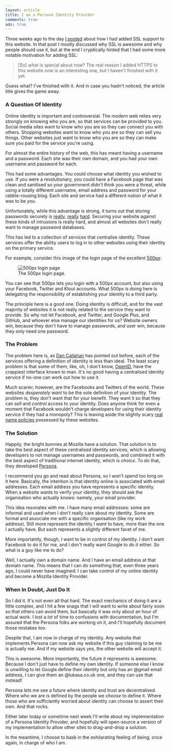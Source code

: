 ```yaml
---
layout: article
title: I am a Persona Identity Provider
comments: true
ads: true
---
```


Three weeks ago to the day
[I posted](//lukasa.co.uk/2013/03/HTTPS_All_The_Things/) about how I had added
SSL support to this website. In that post I mostly discussed why SSL is awesome
and why people should use it, but at the end I cryptically hinted that I had
some more notable motivation for adding SSL:

> [So] what is special about now? The real reason I added HTTPS to this website
> _now_ is an interesting one, but I haven't finished with it yet.

Guess what? I've finished with it. And in case you hadn't noticed, the article
title gives the game away.

### A Question Of Identity

Online identity is important and controversial. The modern web relies very
strongly on knowing who you are, so that services can be provided to you.
Social media sites want to know who you are so they can connect you with
others. Shopping websites want to know who you are so they can sell you things.
Other websites just want to know who you are so they can make sure you paid for
the service you're using.

For almost the entire history of the web, this has meant having a username and
a password. Each site was their own domain, and you had your own username and
password for each.

This had some advantages. You could choose what identity you wished to use. If
you were a revolutionary, you could have a Facebook page that was clean and
sanitised so your government didn't think you were a threat, while using a
totally different username, email address and password for your rabble-rousing
blog. Each site and service had a different notion of what it was to be _you_.

Unfortunately, while this advantage is strong, it turns out that storing
passwords securely is
[really](http://gizmodo.com/5988057/evernote-was-hacked-and-your-encrypted-passwords-got-stolen),
[really](http://mashable.com/2012/06/08/linkedin-stolen-passwords-list/)
[hard](http://www.pcworld.com/article/259135/hackers_publish_over_450000_emails_and_passwords_allegedly_stolen_from_yahoo.html).
Securing your website against these kinds of intrusions is really hard, and
almost all websites don't really want to manage password databases.

This has led to a collection of services that centralise identity. These
services offer the ability users to log in to other websites using their
identity on the primary service.

For example, consider this image of the login page of the excellent
[500px](https://500px.com/login?r=/):

<figure>
    <img src="https://s3.amazonaws.com/django-blog/img/resources/500px_login.png" alt="500px login page" />
    <figcaption>The 500px login page.</figcaption>
</figure>

You can see that 500px lets you login with a 500px account, but also using your
Facebook, Twitter and Klout accounts. What 500px is doing here is delegating
the responsibility of establishing your identity to a third party.

The principle here is a good one. Doing identity is difficult, and for the vast
majority of websites it is not really related to the service they want to
provide. So why not let Facebook, and Twitter, and Google Plus, and GitHub, and
whoever else manage our identities for us? Website owners win, because they
don't have to manage passwords, and user win, because they only need one
password.

### The Problem

The problem here is, as [Dan Callahan](https://twitter.com/callahad) has
pointed out before, each of the services offering a definition of identity is
less than ideal. The least scary problem is that some of them, like, oh, I
don't know, [OpenID](http://openid.net/), have the crappiest interface known to
man. It's no good having a centralised identity service if no-one can work out
how to use it.

Much scarier, however, are the Facebooks and Twitters of the world. These
websites _desperately want_ to be the sole definition of your identity. The
problem is, they don't want that for your benefit. They want it so that they
can _sell_ and _control_ access to your identity. Does anyone think for even
a moment that Facebook wouldn't charge developers for using their identity
service if they had a monopoly? This is leaving aside the slightly scary
[real name policies](http://en.wikipedia.org/wiki/Nymwars) possessed by these
websites.

### The Solution

Happily, the bright bunnies at Mozilla have a solution. That solution is to
take the best aspect of these centralised identity services, which is allowing
developers to not manage usernames and passwords, and combined it with the best
aspect of traditional internet identity, which is _choice_. To do that, they
developed [Persona](http://www.mozilla.org/en-US/persona/).

I recommend you go and read about Persona, so I won't spend too long on it
here. Basically, the intention is that identity online is associated with email
addresses. Each email address you have represents a specific identity. When a
website wants to verify your identity, they should ask the organisation who
actually knows: namely, your email provider.

This idea resonates with me. I have many email addresses: some are informal and
used when I don't really care about my identity. Some are formal and associate
me with a specific organisation (like my work address). Still more represent
the identity I _want_ to have, more than the one I actually have. But each
represents a slightly different facet of me.

More importantly, though, I want to be in control of my identity. I don't want
Facebook to do it for me, and I don't really want Google to do it either. So
what is a guy like me to do?

Well, I actually own a domain name. And I have an email address at that domain
name. This means that I can do something that, even three years ago, I could
never have imagined: I can take control of my online identity and become a
Mozilla Identity Provider.

### When In Doubt, Just Do It

So I did it. It's not even all that hard. The exact mechanics of doing it are
a little complex, and I hit a few snags that I will want to write about fairly
soon so that others can avoid them, but basically it was only about an hour of
actual work. I lost a _lot_ of time to confusions with documentation, but I'm
assured that the Persona folks are working on it, and I'll hopefully document
those mistakes too.

Despite that, I am now in charge of my identity. Any website that implements
Persona can now ask my website if this guy claiming to be me is actually me.
And if my website says yes, the other website will accept it.

This is awesome. More importantly, the future it represents is awesome. Because
I don't just have to define my own identity. If someone else I know is
unwilling to let Google define their identity but only has an @gmail email
address, I can give them an @lukasa.co.uk one, and they can use that instead!

Persona lets me see a future where identity and trust are decentralised. Where
who we are is defined by the people we _choose_ to define it. Where those who
are sufficiently worried about identity can choose to assert their own. And
that rocks.

Either later today or sometime next week I'll write about my implementation of
a Persona Identity Provider, and hopefully will open-source a version of my
implementation to allow other sites to drag-and-drop a solution.

In the meantime, I choose to bask in the exhilarating feeling of being, once
again, in charge of who I am.
